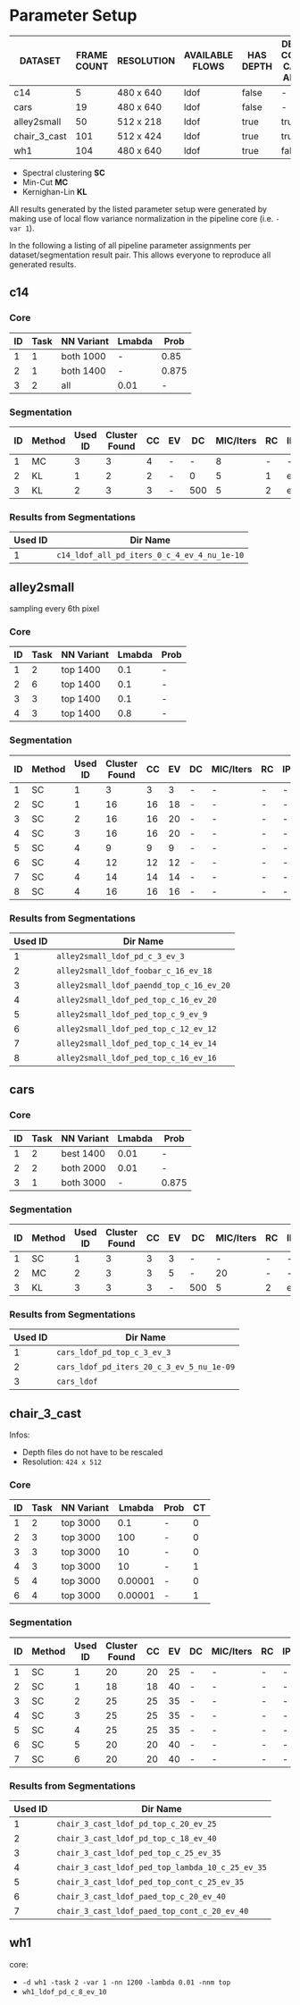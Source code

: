 # Parameter Setup

DATASET       | FRAME COUNT | RESOLUTION | AVAILABLE FLOWS | HAS DEPTH | DEPTH COLOR CAMS ALIGN
------------- | ----------- | ---------- | --------------- | --------- | ----------------------
c14           | 5           | 480 x 640  | ldof            | false     | -
cars          | 19          | 480 x 640  | ldof            | false     | -
alley2small   | 50          | 512 x 218  | ldof            | true      | true
chair_3_cast  | 101         | 512 x 424  | ldof            | true      | true
wh1           | 104         | 480 x 640  | ldof            | true      | false

+ Spectral clustering **SC**
+ Min-Cut **MC**
+ Kernighan-Lin **KL**

All results generated by the listed parameter setup were generated by making use of local flow variance normalization in the pipeline core (i.e. `-var 1`).

In the following a listing of all pipeline parameter assignments per dataset/segmentation result pair. This allows everyone to reproduce all generated results.

## c14

### Core

ID  | Task | NN Variant | Lmabda | Prob
--- | ---- | ---------- | ------ | ---
1   | 1    | both 1000  | -      | 0.85
2   | 1    | both 1400  | -      | 0.875
3   | 2    | all        | 0.01   | -

### Segmentation

ID  | Method | Used ID | Cluster Found | CC  | EV  | DC  | MIC/Iters | RC  | IPM
--- | ------ | ------- | ------------- | --- | --- | --- | --------- | --- | ---
1   | MC     | 3       | 3             | 4   | -   | -   | 8         | -   | - 
2   | KL     | 1       | 2             | 2   | -   | 0   | 5         | 1   | ebo
3   | KL     | 2       | 3             | 3   | -   | 500 | 5         | 2   | ebo 

### Results from Segmentations

Used ID | Dir Name | 
------- | ---
1       | `c14_ldof_all_pd_iters_0_c_4_ev_4_nu_1e-10`

## alley2small

sampling every 6th pixel

### Core

ID  | Task | NN Variant | Lmabda | Prob
--- | ---- | ---------- | ------ | ---
1   | 2    | top 1400   | 0.1    | -
2   | 6    | top 1400   | 0.1    | -
3   | 3    | top 1400   | 0.1    | -
4   | 3    | top 1400   | 0.8    | -

### Segmentation

ID  | Method | Used ID | Cluster Found | CC  | EV  | DC  | MIC/Iters | RC  | IPM
--- | ------ | ------- | ------------- | --- | --- | --- | --------- | --- | ---
1   | SC     | 1       | 3             | 3   | 3   | -   | -         | -   | - 
2   | SC     | 1       | 16            | 16  | 18  | -   | -         | -   | - 
3   | SC     | 2       | 16            | 16  | 20  | -   | -         | -   | - 
4   | SC     | 3       | 16            | 16  | 20  | -   | -         | -   | - 
5   | SC     | 4       | 9             | 9   | 9   | -   | -         | -   | - 
6   | SC     | 4       | 12            | 12  | 12  | -   | -         | -   | - 
7   | SC     | 4       | 14            | 14  | 14  | -   | -         | -   | - 
8   | SC     | 4       | 16            | 16  | 16  | -   | -         | -   | - 

### Results from Segmentations

Used ID | Dir Name | 
------- | ---------
1       | `alley2small_ldof_pd_c_3_ev_3`
2       | `alley2small_ldof_foobar_c_16_ev_18`
3       | `alley2small_ldof_paendd_top_c_16_ev_20`
4       | `alley2small_ldof_ped_top_c_16_ev_20`
5       | `alley2small_ldof_ped_top_c_9_ev_9`
6       | `alley2small_ldof_ped_top_c_12_ev_12`
7       | `alley2small_ldof_ped_top_c_14_ev_14`
8       | `alley2small_ldof_ped_top_c_16_ev_16`

## cars

### Core

ID  | Task | NN Variant | Lmabda | Prob
--- | ---- | ---------- | ------ | ---
1   | 2    | best 1400  | 0.01   | -
2   | 2    | both 2000  | 0.01   | -
3   | 1    | both 3000  | -      | 0.875

### Segmentation

ID  | Method | Used ID | Cluster Found | CC  | EV  | DC  | MIC/Iters | RC  | IPM
--- | ------ | ------- | ------------- | --- | --- | --- | --------- | --- | ---
1   | SC     | 1       | 3             | 3   | 3   | -   | -         | -   | - 
2   | MC     | 2       | 3             | 3   | 5   | -   | 20        | -   | - 
3   | KL     | 3       | 3             | 3   | -   | 500 | 5         | 2   | ebo 

### Results from Segmentations

Used ID | Dir Name | 
------- | ---
1       | `cars_ldof_pd_top_c_3_ev_3`
2       | `cars_ldof_pd_iters_20_c_3_ev_5_nu_1e-09`
3       | `cars_ldof`

## chair_3_cast

Infos: 

+ Depth files do not have to be rescaled
+ Resolution: `424 x 512`

### Core

ID  | Task | NN Variant | Lmabda  | Prob  | CT
--- | ---- | ---------- | ------- | ----- | ---
1   | 2    | top 3000   | 0.1     | -     | 0
2   | 3    | top 3000   | 100     | -     | 0
3   | 3    | top 3000   | 10      | -     | 0
4   | 3    | top 3000   | 10      | -     | 1
5   | 4    | top 3000   | 0.00001 | -     | 0
6   | 4    | top 3000   | 0.00001 | -     | 1

### Segmentation

ID  | Method | Used ID | Cluster Found | CC  | EV  | DC  | MIC/Iters | RC  | IPM
--- | ------ | ------- | ------------- | --- | --- | --- | --------- | --- | ---
1   | SC     | 1       | 20            | 20  | 25  | -   | -         | -   | - 
2   | SC     | 1       | 18            | 18  | 40  | -   | -         | -   | - 
3   | SC     | 2       | 25            | 25  | 35  | -   | -         | -   | - 
4   | SC     | 3       | 25            | 25  | 35  | -   | -         | -   | - 
5   | SC     | 4       | 25            | 25  | 35  | -   | -         | -   | - 
6   | SC     | 5       | 20            | 20  | 40  | -   | -         | -   | - 
7   | SC     | 6       | 20            | 20  | 40  | -   | -         | -   | - 

### Results from Segmentations

Used ID | Dir Name | 
------- | ---------
1       | `chair_3_cast_ldof_pd_top_c_20_ev_25`
2       | `chair_3_cast_ldof_pd_top_c_18_ev_40`
3       | `chair_3_cast_ldof_ped_top_c_25_ev_35`
4       | `chair_3_cast_ldof_ped_top_lambda_10_c_25_ev_35`
5       | `chair_3_cast_ldof_ped_top_cont_c_25_ev_35`
6       | `chair_3_cast_ldof_paed_top_c_20_ev_40`
7       | `chair_3_cast_ldof_paed_top_cont_c_20_ev_40`

## wh1

core:

+ `-d wh1 -task 2 -var 1 -nn 1200 -lambda 0.01 -nnm top`
 + `wh1_ldof_pd_c_8_ev_10`
